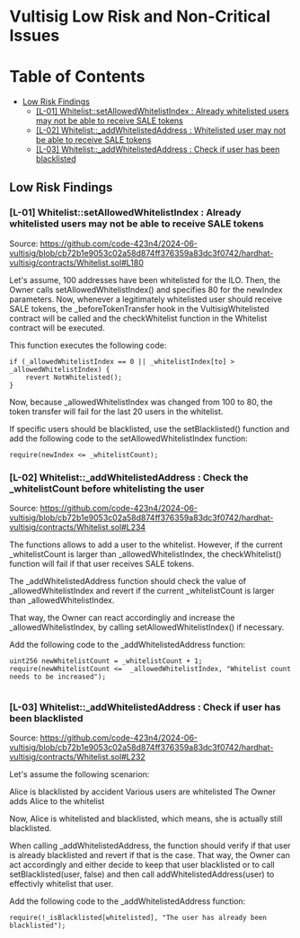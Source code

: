 # Vultisig Low Risk and Non-Critical Issues

# Table of Contents
- [Low Risk Findings](#lowrisk)
    - [[L-01] Whitelist::setAllowedWhitelistIndex : Already whitelisted users may not be able to receive SALE tokens](#l01)
    - [[L-02] Whitelist::_addWhitelistedAddress : Whitelisted user may not be able to receive SALE tokens](#l02)
    - [[L-03] Whitelist::_addWhitelistedAddress : Check if user has been blacklisted](#l03)
   
  
<a id="lowrisk"></a>    
## Low Risk Findings

<a id="l01"></a>
### [L-01] Whitelist::setAllowedWhitelistIndex : Already whitelisted users may not be able to receive SALE tokens

Source: https://github.com/code-423n4/2024-06-vultisig/blob/cb72b1e9053c02a58d874ff376359a83dc3f0742/hardhat-vultisig/contracts/Whitelist.sol#L180

Let's assume, 100 addresses have been whitelisted for the ILO. Then, the Owner calls setAllowedWhitelistIndex() and specifies 80 for the newIndex parameters. Now, whenever a legitimately whitelisted user should receive SALE tokens, the _beforeTokenTransfer hook in the VultisigWhitelisted contract will be called and the checkWhitelist function in the Whitelist contract will be executed. 

This function executes the following code:

```
if (_allowedWhitelistIndex == 0 || _whitelistIndex[to] > _allowedWhitelistIndex) {
    revert NotWhitelisted();
} 
```

Now, because _allowedWhitelistIndex was changed from 100 to 80, the token transfer will fail for the last 20 users in the whitelist.
 
 
If specific users should be blacklisted, use the setBlacklisted() function and add the following code to the setAllowedWhitelistIndex function:

```
require(newIndex <= _whitelistCount);
```


<a id="l02"></a>
### [L-02] Whitelist::_addWhitelistedAddress : Check the _whitelistCount before whitelisting the user

Source: https://github.com/code-423n4/2024-06-vultisig/blob/cb72b1e9053c02a58d874ff376359a83dc3f0742/hardhat-vultisig/contracts/Whitelist.sol#L234

The functions allows to add a user to the whitelist. However, if the current _whitelistCount is larger than _allowedWhitelistIndex, the checkWhitelist() function will fail if that user receives SALE tokens.

The _addWhitelistedAddress function should check the value of _allowedWhitelistIndex and revert if the current _whitelistCount  is larger than _allowedWhitelistIndex.

That way, the Owner can react accordingliy and increase the _allowedWhitelistIndex, by calling setAllowedWhitelistIndex() if necessary.   

Add the following code to the _addWhitelistedAddress function:

```
uint256 newWhitelistCount = _whitelistCount + 1;
require(newWhitelistCount <=  _allowedWhitelistIndex, "Whitelist count needs to be increased");
       
```


<a id="l03"></a>
### [L-03] Whitelist::_addWhitelistedAddress : Check if user has been blacklisted

Source: https://github.com/code-423n4/2024-06-vultisig/blob/cb72b1e9053c02a58d874ff376359a83dc3f0742/hardhat-vultisig/contracts/Whitelist.sol#L232

Let's assume the following scenarion:

Alice is blacklisted by accident
Various users are whitelisted
The Owner adds Alice to the whitelist

Now, Alice is whitelisted and blacklisted, which means, she is actually still blacklisted.

When calling _addWhitelistedAddress, the function should verify if that user is already blacklisted and revert if that is the case. That way, the Owner can act accordingly and either decide to keep that user blacklisted or to call setBlacklisted(user, false) and then call addWhitelistedAddress(user) to effectivly whitelist that user.
   

Add the following code to the _addWhitelistedAddress function:

```
require(!_isBlacklisted[whitelisted], "The user has already been blacklisted"); 
       
```
